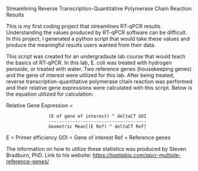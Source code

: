 Streamlining Reverse Transcription-Quantitative Polymerase Chain Reaction Results

This is my first coding project that streamlines RT-qPCR results. Understanding the values produced by RT-qPCR software can be difficult. In this project, I generated a 
python script that would take these values and produce the meaningful results users wanted from their data.

This script was created  for an undergradaute lab course that would teach the basics of RT-qPCR. In this lab, E. coli was treated with hydrogen peroxide, or treated with 
water. Two reference genes (housekeeping genes) and the gene of interest were utilized for this lab. After being treated, reverse transcription-quantitative polymerase chain
reaction was performed and their relative gene expressions were calculated with this script. Below is the equation utilized for calculation:

Relative Gene Expression = 

                    (E of gene of interest) ^ deltaCT GOI
                    -------------------------------------
                    Geometric Mean[(E Ref) ^ deltaCT Ref]

E = Primer efficiency
GOI = Gene of interest
Ref = Reference genes

The information on how to utilize these statistics was produced by Steven Bradburn, PhD.
Link to his website: https://toptipbio.com/qpcr-multiple-reference-genes/

